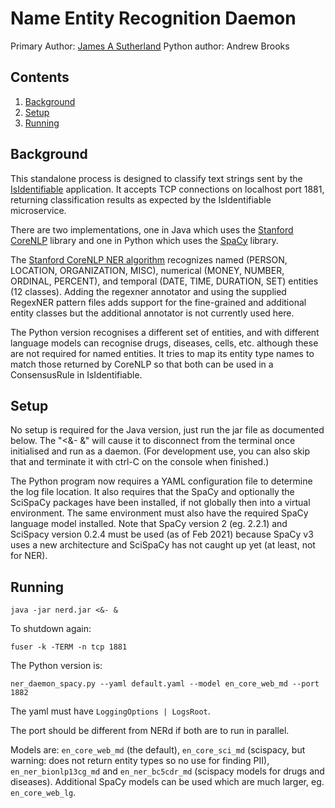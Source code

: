 # Name Entity Recognition Daemon

Primary Author: [James A Sutherland](https://github.com/jas88)
Python author: Andrew Brooks

## Contents

1. [Background](#background)
1. [Setup](#setup)
1. [Running](#running)

## Background

This standalone process is designed to classify text strings sent by the [IsIdentifiable](../Microservices.IsIdentifiable/README.md#socket-rules) application. It accepts TCP connections on localhost port 1881, returning classification results as expected by the IsIdentifiable microservice.

There are two implementations, one in Java which uses the [Stanford CoreNLP](https://stanfordnlp.github.io/CoreNLP/) library and one in Python which uses the [SpaCy](https://spacy.io/) library.

The [Stanford CoreNLP NER algorithm](https://stanfordnlp.github.io/CoreNLP/ner.html#description) recognizes named (PERSON, LOCATION, ORGANIZATION, MISC), numerical (MONEY, NUMBER, ORDINAL, PERCENT), and temporal (DATE, TIME, DURATION, SET) entities (12 classes). Adding the regexner annotator and using the supplied RegexNER pattern files adds support for the fine-grained and additional entity classes but the additional annotator is not currently used here.

The Python version recognises a different set of entities, and with different language models can recognise drugs, diseases, cells, etc. although these are not required for named entities. It tries to map its entity type names to match those returned by CoreNLP so that both can be used in a ConsensusRule in IsIdentifiable.

## Setup

No setup is required for the Java version, just run the jar file as documented below. The "<&- &" will cause it to disconnect from the terminal once initialised and run as a daemon. (For development use, you can also skip that and terminate it with ctrl-C on the console when finished.)

The Python program now requires a YAML configuration file to determine the log file location. It also requires that the SpaCy and optionally the SciSpaCy packages have been installed, if not globally then into a virtual environment. The same environment must also have the required SpaCy language model installed. Note that SpaCy version 2 (eg. 2.2.1) and SciSpacy version 0.2.4 must be used (as of Feb 2021) because SpaCy v3 uses a new architecture and SciSpaCy has not caught up yet (at least, not for NER).

## Running

`java -jar nerd.jar <&- &`

To shutdown again:

`fuser -k -TERM -n tcp 1881`

The Python version is:

`ner_daemon_spacy.py --yaml default.yaml --model en_core_web_md --port 1882`

The yaml must have `LoggingOptions | LogsRoot`.

The port should be different from NERd if both are to run in parallel.

Models are: `en_core_web_md` (the default), `en_core_sci_md` (scispacy, but warning: does not return entity types so no use for finding PII), `en_ner_bionlp13cg_md` and `en_ner_bc5cdr_md` (scispacy models for drugs and diseases). Additional SpaCy models can be used which are much larger, eg. `en_core_web_lg`.
